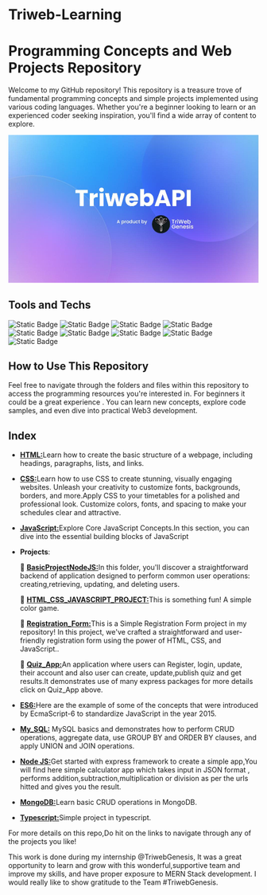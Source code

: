 
# Triweb-Learning

# Programming Concepts and Web Projects Repository

Welcome to my GitHub repository! This repository is a treasure trove of fundamental programming concepts and simple projects implemented using various coding languages. Whether you're a beginner looking to learn or an experienced coder seeking inspiration, you'll find a wide array of content to explore.

<p align="center">
  <img src="readme_triweb.jpeg" alt="Size Limit CLI" width="600">
</p>

## Tools and Techs



![Static Badge](https://img.shields.io/badge/html-white?logo=html5)
![Static Badge](https://img.shields.io/badge/css3-green?logo=css3)
![Static Badge](https://img.shields.io/badge/Javascript-%23881337?logo=javascript)
![Static Badge](https://img.shields.io/badge/React-%23164E63?logo=react)
![Static Badge](https://img.shields.io/badge/typescript-%230C4A6E?logo=typescript)
![Static Badge](https://img.shields.io/badge/mongodb-%2378350F?logo=mongodb)
![Static Badge](https://img.shields.io/badge/nodejs-%23701A75)
![Static Badge](https://img.shields.io/badge/express-%23365314)
![Static Badge](https://img.shields.io/badge/python-yellow?logo=python)

## How to Use This Repository

Feel free to navigate through the folders and files within this repository to access the programming resources you're interested in. For beginners it could be a great experience . You can learn new concepts, explore code samples, and even dive into practical Web3 development.





## Index

 - [**HTML:**](https://github.com/aiman-syeda/Triweb-Learning/blob/main/HTML/Form/Readme.md)Learn how to create the basic structure of a webpage, including headings, paragraphs, lists, and links.
 - [**CSS:**](https://github.com/aiman-syeda/Triweb-Learning/blob/main/CSS/Readme.md)Learn how to use CSS to create stunning, visually engaging websites. Unleash your creativity to customize fonts, backgrounds, borders, and more.Apply CSS to your timetables for a polished and professional look. Customize colors, fonts, and spacing to make your schedules clear and attractive. 
 - [**JavaScript:**](https://github.com/aiman-syeda/Triweb-Learning/blob/main/JavaScript/Readme.md)Explore Core JavaScript Concepts.In this section, you can dive into the essential building blocks of JavaScript
  - **Projects**:

       📁 [**BasicProjectNodeJS:**](https://github.com/aiman-syeda/Triweb-Learning/blob/main/Projects/BasicProjectNodeJS/Readme.md)In this folder, you'll discover a straightforward backend of application designed to perform common user operations: creating,retrieving, updating, and deleting users.
  
       📁 [**HTML_CSS_JAVASCRIPT_PROJECT:**](https://github.com/aiman-syeda/Triweb-Learning/blob/main/Projects/HTML_CSS_JS_PROJECT/Readme.md)This is something fun! A simple color game.

       📁 [**Registration_Form:**](https://github.com/aiman-syeda/Triweb-Learning/tree/main/Projects/Registration_Form_Project#readme)This is a Simple Registration Form project in my repository! In this project, we've crafted a straightforward and user-friendly registration form using the power of HTML, CSS, and JavaScript..
  
       📁 [**Quiz_App:**](https://github.com/aiman-syeda/Triweb-Learning/blob/main/Projects/Quiz_App/Readme.md)An application where users can Register, login, update, their account and also user can create, update,publish quiz and get results.It demonstrates use of many express packages for more details click on Quiz_App above.

        
 - [**ES6:**](https://github.com/aiman-syeda/Triweb-Learning/blob/main/ES6/Readme.md)Here are the example of some of the concepts that were introduced by EcmaScript-6 to standardize JavaScript in the year 2015.

 - [**My_SQL:**](https://github.com/aiman-syeda/Triweb-Learning/blob/main/My_SQL/Readme.md) MySQL basics and demonstrates how to perform CRUD operations, aggregate data, use GROUP BY and ORDER BY clauses, and apply UNION and JOIN operations.

 - [**Node JS:**](https://github.com/aiman-syeda/Triweb-Learning/blob/main/Node%20JS/Readme.md)Get started with express framework to create a simple app,You will find here simple calculator app which takes input in JSON format , performs addition,subtraction,multiplication or division as per the urls hitted and gives you the result.

 - [**MongoDB:**](https://github.com/aiman-syeda/Triweb-Learning/blob/main/MongoDB/Readme.md)Learn basic CRUD operations in MongoDB.
 
 - [**Typescript:**](https://github.com/aiman-syeda/Triweb-Learning/blob/main/TypeScript/Readme.md)Simple project in typescript. 


 For more details on this repo,Do hit on the links to navigate through any of the projects you like!

 This work is done during my internship @TriwebGenesis, It was a great opportunity to learn and grow with this wonderful,supportive team and improve my skills, and have proper exposure to MERN Stack development.
 I would really like to show gratitude to the Team #TriwebGenesis. 
 



